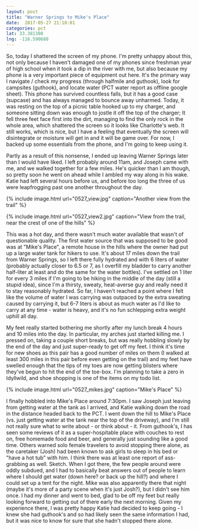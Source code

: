 ```yaml
---
layout: post
title: "Warner Springs to Mike's Place"
date:  2017-05-27 21:18:01
categories: pct
lat: 33.381308
lng: -116.590688
---
```

So, today I shattered the screen of my phone.  I'm pretty unhappy about this, not only because I haven't damaged one of my phones since freshman year of high school when it took a dip in the river with me, but also because my phone is a very important piece of equipment out here.  It's the primary way I navigate / check my progress (through halfmile and guthook), look for campsites (guthook), and locate water (PCT water report as offline google sheet).  This phone has survived countless falls, but it has a good case (supcase) and has always managed to bounce away unharmed.  Today, it was resting on the top of a picnic table hooked up to my charger, and someone sitting down was enough to jostle it off the top of the charger; It fell three feet face first into the dirt, managing to find the only rock in the whole area, which shattered the screen so it looks like Charlotte's web.  It still works, which is nice, but I have a feeling that eventually the screen will disintegrate or moisture will get in and it will be game over.  For now, I backed up some essentials from the phone, and I'm going to keep using it.

Partly as a result of this nonsense, I ended up leaving Warner Springs later than I would have liked.  I left probably around 11am, and Joseph came with me, and we walked together for a few miles.  He's quicker than I am though, so pretty soon he went on ahead while I ambled my way along in his wake.  Katie had left several hours before us, and before too long the three of us were leapfrogging past one another throughout the day.

{% include image.html url="0527_view.jpg" caption="Another view from the trail" %}

{% include image.html url="0527_view2.jpg" caption="View from the trail, near the crest of one of the hills" %}

This was a hot day, and there wasn't much water available that wasn't of questionable quality.  The first water source that was supposed to be good was at "Mike's Place", a remote house in the hills where the owner had put up a large water tank for hikers to use.  It's about 17 miles down the trail from Warner Springs, so I left there fully hydrated and with 6 liters of water (probably actually closer to 6.5 or 7, as I overfill my bladder to carry another half-liter at least and do the same for the water bottles).  I've settled on 1 liter for every 3 miles if I'm going to be hiking in the middle of the day (still a stupid idea), since I'm a thirsty, sweaty, heat-averse guy and really need it to stay reasonably hydrated.  So far, I haven't reached a point where I felt like the volume of water I was carrying was outpaced by the extra sweating caused by carrying it, but 6-7 liters is about as much water as I'd like to carry at any time - water is heavy, and it's no fun schlepping extra weight uphill all day.

My feet really started bothering me shortly after my lunch break 4 hours and 10 miles into the day.  In particular, my arches just started killing me.  I pressed on, taking a couple short breaks, but was really hobbling slowly by the end of the day and just super-ready to get off my feet.  I think it's time for new shoes as this pair has a good number of miles on them (I walked at least 300 miles in this pair before even getting on the trail) and my feet have swelled enough that the tips of my toes are now getting blisters where they've begun to hit the end of the toe-box.  I'm planning to take a zero in Idyllwild, and shoe shopping is one of the items on my todo list.

{% include image.html url="0527_mikes.jpg" caption="Mike's Place" %}

I finally hobbled into Mike's Place around 7:30pm.  I saw Joseph just leaving from getting water at the tank as I arrived, and Katie walking down the road in the distance headed back to the PCT.  I went down the hill to Mike's Place (vs. just getting water at the tank near the top of the driveway), and I'm still not really sure what to write about - or think about - it.  From guthook's, I has seen some reviews of it as a super-hospitable place with couches to rest on, free homemade food and beer, and generally just sounding like a good time.  Others warned solo female travelers to avoid stopping there alone, as the caretaker (Josh) had been known to ask girls to sleep in his bed or "have a hot tub" with him.  I think there was at least one report of ass-grabbing as well.  Sketch.  When I got there, the few people around were oddly subdued, and I had to basically beat answers out of people to learn where I should get water (down here? or back up the hill?) and where I could set up a tent for the night.  Mike was also apparently there that night (maybe it's more of a party scene when it's just Josh?), but I didn't see him once.  I had my dinner and went to bed, glad to be off my feet but really looking forward to getting out of there early the next morning.  Given my experience there, I was pretty happy Katie had decided to keep going - I knew she had guthook's and so had likely seen the same information I had, but it was nice to know for sure that she hadn't stopped there alone.
